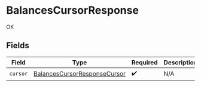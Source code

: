 # BalancesCursorResponse

OK


## Fields

| Field                                                                               | Type                                                                                | Required                                                                            | Description                                                                         |
| ----------------------------------------------------------------------------------- | ----------------------------------------------------------------------------------- | ----------------------------------------------------------------------------------- | ----------------------------------------------------------------------------------- |
| `cursor`                                                                            | [BalancesCursorResponseCursor](../../models/shared/balancescursorresponsecursor.md) | :heavy_check_mark:                                                                  | N/A                                                                                 |
